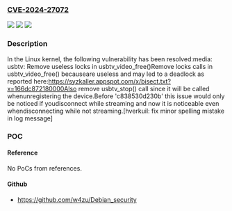 ### [CVE-2024-27072](https://cve.mitre.org/cgi-bin/cvename.cgi?name=CVE-2024-27072)
![](https://img.shields.io/static/v1?label=Product&message=Linux&color=blue)
![](https://img.shields.io/static/v1?label=Version&message=f3d27f34fdd7%3C%204ec4641df57c%20&color=brighgreen)
![](https://img.shields.io/static/v1?label=Vulnerability&message=n%2Fa&color=brighgreen)

### Description

In the Linux kernel, the following vulnerability has been resolved:media: usbtv: Remove useless locks in usbtv_video_free()Remove locks calls in usbtv_video_free() becauseare useless and may led to a deadlock as reported here:https://syzkaller.appspot.com/x/bisect.txt?x=166dc872180000Also remove usbtv_stop() call since it will be called whenunregistering the device.Before 'c838530d230b' this issue would only be noticed if youdisconnect while streaming and now it is noticeable even whendisconnecting while not streaming.[hverkuil: fix minor spelling mistake in log message]

### POC

#### Reference
No PoCs from references.

#### Github
- https://github.com/w4zu/Debian_security

